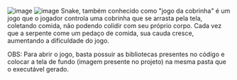 ![image](https://user-images.githubusercontent.com/104333277/227615820-ba8dc7a0-de7a-4594-a496-16923c9e39f3.png)
![image](https://user-images.githubusercontent.com/104333277/227618861-f34bc570-f8ec-4fdf-b10e-fdbe50cddf7a.png)
  Snake, também conhecido como "jogo da cobrinha" é um jogo que o jogador controla uma cobrinha que se arrasta pela tela, coletando comida, não podendo colidir com seu próprio corpo. Cada vez que a serpente come um pedaço de comida, sua cauda cresce, aumentando a dificuldade do jogo. 
  
 OBS: Para abrir o jogo, basta possuir as bibliotecas presentes no código e colocar a tela de fundo (imagem presente no projeto) na mesma pasta que o executável gerado.

